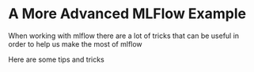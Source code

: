 # A More Advanced MLFlow Example

When working with mlflow there are a lot of tricks that can be useful in order to help us make the most of mlflow

Here are some tips and tricks